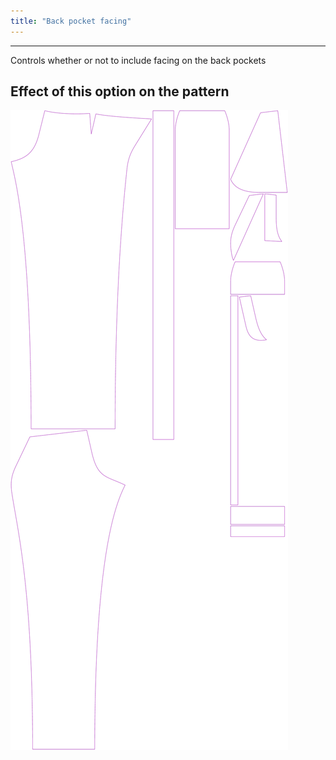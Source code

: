 ```yaml
---
title: "Back pocket facing"
---
```


***

Controls whether or not to include facing on the back pockets

## Effect of this option on the pattern

![This image shows the effect of this option by superimposing several variants that have a different value for this option](charlie_backpocketfacing_sample.svg "Effect of this option on the pattern")
